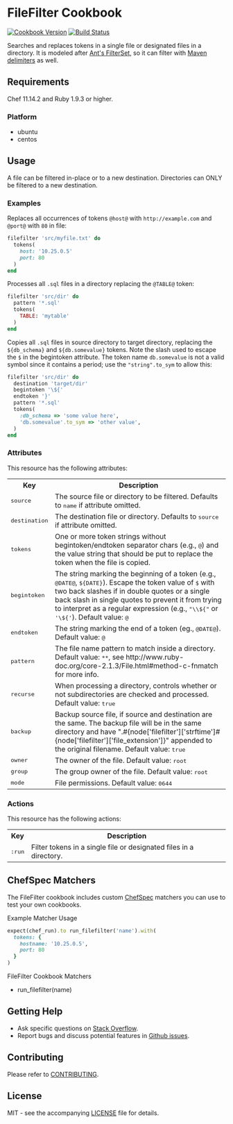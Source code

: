 # FileFilter Cookbook

[![Cookbook Version](http://img.shields.io/cookbook/v/filefilter.svg?style=flat-square)][cookbook]
[![Build Status](http://img.shields.io/travis/dhoer/chef-filefilter.svg?style=flat-square)][travis]

[cookbook]: https://supermarket.chef.io/cookbooks/filefilter
[travis]: https://travis-ci.org/dhoer/chef-filefilter

Searches and replaces tokens in a single file or designated files in a directory.
It is modeled after [Ant's FilterSet](http://ant.apache.org/manual/Types/filterset.html), so it can filter 
with [Maven delimiters](http://maven.apache.org/plugins/maven-resources-plugin/examples/filter.html) as well.

## Requirements

Chef 11.14.2 and Ruby 1.9.3 or higher.

### Platform

- ubuntu
- centos

## Usage

A file can be filtered in-place or to a new destination.  Directories can ONLY be filtered to a new destination.
 
### Examples

Replaces all occurrences of tokens `@host@` with `http://example.com` and `@port@` with `80` in file:

```ruby
filefilter 'src/myfile.txt' do
  tokens(
    host: '10.25.0.5'
    port: 80
  )
end
```

Processes all `.sql` files in a directory replacing the `@TABLE@` token:

```ruby
filefilter 'src/dir' do
  pattern '*.sql'
  tokens(
    TABLE: 'mytable' 
  )
end
```

Copies all `.sql` files in source directory to target directory, replacing the `${db_schema}` and `${db.somevalue}` 
tokens.  Note the slash used to escape the `$` in the begintoken attribute.  The token name `db.somevalue` is 
not a valid symbol since it contains a period; use the `"string".to_sym` to allow this:

```ruby
filefilter 'src/dir' do
  destination 'target/dir'
  begintoken '\${'
  endtoken '}'
  pattern '*.sql'
  tokens(
    :db_schema => 'some value here',
    'db.somevalue'.to_sym => 'other value',
  )
end
```

### Attributes

This resource has the following attributes:
<table>
  <tr>
    <th>Key</th>
    <th>Description</th>
  </tr>
  <tr>
    <td><tt>source</tt></td>
    <td>The source file or directory to be filtered. Defaults to <tt>name</tt> if attribute omitted.</td>
  </tr>
  <tr>
    <td><tt>destination</tt></td>
    <td>The destination file or directory.  Defaults to <tt>source</tt> if attribute omitted.</td>
  </tr>
  <tr>
    <td><tt>tokens</tt></td>
    <td>One or more token strings without begintoken/endtoken separator chars (e.g., <tt>@</tt>) and the value string
        that should be put to replace the token when the file is copied.</td>
  </tr>
  <tr>
    <td><tt>begintoken</tt></td>
    <td>The string marking the beginning of a token (e.g., <tt>@DATE@</tt>, <tt>${DATE}</tt>). Escape the token value of 
        <tt>$</tt> with two back slashes if in double quotes or a single back slash in single quotes to prevent it from 
        trying to interpret as a regular expression (e.g., <tt>"\\${"</tt> or <tt>'\${'</tt>).  Default value: 
        <tt>@</tt></td>
  </tr>
  <tr>
    <td><tt>endtoken</tt></td>
    <td>The string marking the end of a token (eg., <tt>@DATE@</tt>).  Default value: <tt>@</tt></td>
  </tr>
  <tr>
    <td><tt>pattern</tt></td>
    <td>The file name pattern to match inside a directory.  Default value: <tt>**</tt>, see 
        http://www.ruby-doc.org/core-2.1.3/File.html#method-c-fnmatch for more info.</td>
  </tr>
  <tr>
    <td><tt>recurse</tt></td>
    <td>When processing a directory, controls whether or not subdirectories are checked and processed.  Default value: 
        <tt>true</tt></td>
  </tr>
  <tr>
    <td><tt>backup</tt></td>
    <td>Backup source file, if source and destination are the same. The backup file will be in the same directory and
        have ".#{node['filefilter']['strftime']#{node['filefilter']['file_extension']}" appended to the original
        filename. Default value: <tt>true</tt></td>
  </tr>
  <tr>
    <td><tt>owner</tt></td>
    <td>The owner of the file. Default value: <tt>root</tt></td>
  </tr>
  <tr>
    <td><tt>group</tt></td>
    <td>The group owner of the file. Default value: <tt>root</tt></td>
  </tr>
  <tr>
    <td><tt>mode</tt></td>
    <td>File permissions. Default value: <tt>0644</tt></td>
  </tr>
</table>

### Actions

This resource has the following actions:
<table>
  <tr>
    <th>Key</th>
    <th>Description</th>
  </tr>
  <tr>
    <td><tt>:run</tt></td>
    <td>Filter tokens in a single file or designated files in a directory.</td>
  </tr>
</table>

## ChefSpec Matchers

The FileFilter cookbook includes custom [ChefSpec](https://github.com/sethvargo/chefspec) matchers you can use to test 
your own cookbooks.

Example Matcher Usage

```ruby
expect(chef_run).to run_filefilter('name').with(
  tokens: {
    hostname: '10.25.0.5',
    port: 80
  }
)
```
      
FileFilter Cookbook Matchers

- run_filefilter(name)

## Getting Help

- Ask specific questions on [Stack Overflow](http://stackoverflow.com/questions/tagged/chef-filefilter).
- Report bugs and discuss potential features in [Github issues](https://github.com/dhoer/chef-filefilter/issues).

## Contributing

Please refer to [CONTRIBUTING](https://github.com/dhoer/chef-filefilter/blob/master/CONTRIBUTING.md).

## License

MIT - see the accompanying [LICENSE](https://github.com/dhoer/chef-filefilter/blob/master/LICENSE.md) file for details.
